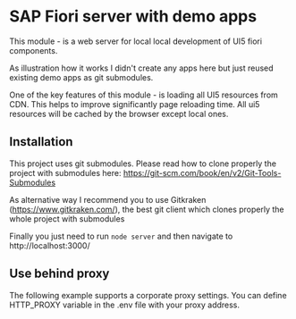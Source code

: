# SAP Fiori server with demo apps
This module - is a web server for local local development of UI5 fiori components.

As illustration how it works I didn't create any apps here but just reused existing demo apps as git submodules.

One of the key features of this module - is loading all UI5 resources from CDN. This helps to improve significantly page reloading time. All ui5 resources will be cached by the browser except local ones.

## Installation
This project uses git submodules. Please read how to clone properly the project with submodules here:
https://git-scm.com/book/en/v2/Git-Tools-Submodules

As alternative way I recommend you to use Gitkraken (https://www.gitkraken.com/), the best git client which clones properly the whole project with submodules

Finally you just need to run 
```node server```
and then navigate to http://localhost:3000/

## Use behind proxy
The following example supports a corporate proxy settings. You can define HTTP_PROXY variable in the .env file with your proxy address.


